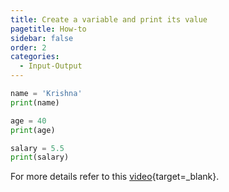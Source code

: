 ```yaml
---
title: Create a variable and print its value
pagetitle: How-to
sidebar: false
order: 2
categories:
  - Input-Output
---
```


```python
name = 'Krishna'
print(name)

age = 40
print(age)

salary = 5.5
print(salary)
```

For more details refer to this [video](https://youtu.be/dp3X21Q5R3s?feature=shared){target=_blank}.
